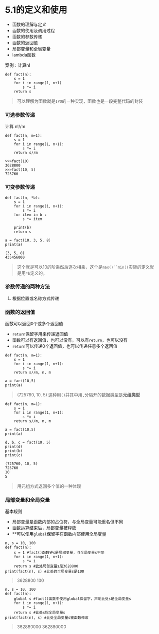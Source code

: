 # 5.1的定义和使用
- 函数的理解与定义
- 函数的使用及调用过程
- 函数的参数传递
- 函数的返回值
- 局部变量和全局变量
- lambda函数

案例：计算n!

```
def fact(n):
	s = 1
	for i in range(1, n+1)
		s *= i
	return s
```

> 可以理解为函数就是`IPO`的一种实现，函数也是一段完整代码的封装

### 可选参数传递

计算 n!//m

```
def fact(n, m=1):
	s = 1
	for i in range(1, n+1):
		s *= i
	return s//m
```

```
>>>fact(10)
3628800
>>>fact(10, 5)
725760
```

### 可变参数传递
```
def fact(n, *b):
    s = 1
    for i in range(1, n+1):
        s *= i
    for item in b :
        s *= item
        
    print(b)
    return s

a = fact(10, 3, 5, 8)
print(a)
```

```
(3, 5, 8)
435456000
```

> 这个就是可以10的阶乘然后逐次相乘，这个是`max()``min()`实际的定义就是用`*b`定义的。


### 参数传递的两种方法

1. 根据位置或名称方式传递

### 函数的返回值

函数可以返回0个或多个返回值

- `return`保留字用来传递返回值
- 函数可以有返回值，也可以没有，可以有`return`，也可以没有
- `return`可以传递0个返回值，也可以传递任意多个返回值


```
def fact(n, m=1):
    s = 1
    for i in range(1, n+1):
        s *= i
    return s//m, n, m

a = fact(10,5)
print(a)
```

> (725760, 10, 5)
这种用`()`并其中用`,`分隔开的数据类型是**元组类型**

```
def fact(n, m=1):
    s = 1
    for i in range(1, n+1):
        s *= i
    return s//m, n, m

a = fact(10,5)
print(a)

d, b, c = fact(10, 5)
print(d)
print(b)
print(c)
```

```
(725760, 10, 5)
725760
10
5
```
> 用元组方式返回多个值的一种体现

### 局部变量和全局变量

基本规则

- 局部变量是函数内部的占位符，与全局变量可能重名但不同
- 函数运算结束后，局部变量被释放
- **可以使用`global`保留字在函数内部使用全局变量


```
n, s = 10, 100
def fact(n):
	s = 1 #fact()函数钟s是局部变量，与全局变量s不同
	for i in range(1, n+1):
		s *= i
	return s #此处局部变量s是3628800
print(fact(n), s) #此处的全局变量s是100
```
> 3628800 100

```
n, s = 10, 100
def fact(n):
	global s #fact()函数中使用global保留字，声明此处s是全局变量s
	for i in range(1, n+1):
		s *= i
	return s #此处s指全局变量s
print(fact(n), s) #此处全局变量s被函数修改
```
>362880000 362880000